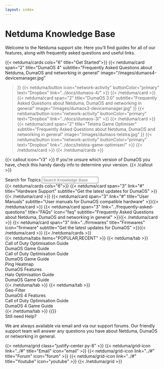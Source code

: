 ```yaml
---
layout: index
---
```


<!-- markdownlint-disable-next-line MD041 -->
<div class="py-16 container mx-auto max-w-screen-sm text-center flex flex-col gap-4">
  <h1 class="text-5xl tracking-wide">Netduma Knowledge Base</h1>
  <div class="text-text-secondary tracking-wide">Welcome to the Netduma support site. Here you'll find guides for all of our features, along with frequently asked questions and useful links.</div>
</div>

{{< netduma/cards cols="6" title="Get Started">}}
  {{< netduma/card
    span="2" 
    title="DumaOS 4" 
    subtitle="Frequently Asked Questions about Netduma, DumaOS and networking in general" 
    image="/images/dumaos4-devicemanager.jpg"
  >}}
    {{< netduma/button icon="network-activity" buttonColor="primary" text="Dropbox" link="../docs/dumaos-4/" >}}
  {{< /netduma/card >}}
  {{< netduma/card
    span="2" 
    title="DumaOS 3.0" 
    subtitle="Frequently Asked Questions about Netduma, DumaOS and networking in general"
    image="/images/dumaos3-devicemanager.jpg"
  >}}
    {{< netduma/button icon="network-activity" buttonColor="primary" text="Dropbox" link="../docs/dumaos-3/" >}}
  {{< /netduma/card >}}
  {{< netduma/card
    span="2" 
    title="Telstra Game Optimiser" 
    subtitle="Frequently Asked Questions about Netduma, DumaOS and networking in general"
    image="/images/dumaos-telstra.jpg"
  >}}
    {{< netduma/button icon="network-activity" buttonColor="primary" text="Dropbox" link="../docs/telstra-game-optimiser/" >}}
  {{< /netduma/card >}}
{{< /netduma/cards >}}

{{< callout icon="r3" >}}
  If you're unsure which version of DumaOS you have, check this handy dandy info to determine your version. 
{{< /callout >}}

<div class="text-center flex flex-col items-center gap-4 py-16">
  <label for="search" class="text-2xl font-semibold tracking-wide">Search for Topics</label>
 <input class="max-w-xl w-full rounded-md grow py-2 px-3 shadow-sm focus:outline-none" placeholder="Search Knowledge Base" type="text" name="search"/>
</div>

<div class="flex flex-col-reverse md:flex-row gap-12 py-16">
  <div class="basis-2/3">
    {{< netduma/cards cols="6">}}
      {{< netduma/card span="3" link="#" title="Hardware Support" subtitle="Get the latest updates for DumaOS" >}}{{< /netduma/card >}}
      {{< netduma/card span="3" link="#" title="User Manuals" subtitle="User manuals for DumaOS compatible hardware" >}}{{< /netduma/card >}}
      {{< netduma/card span="3" link="../frequently-asked-questions" title="FAQs" icon="faq" subtitle="Frequently Asked Questions about Netduma, DumaOS and networking in general" >}}{{< /netduma/card >}}
      {{< netduma/card span="3" link="../firmwares" title="Firmwares" icon="firmware" subtitle="Get the latest updates for DumaOS" >}}{{< /netduma/card >}}
    {{< /netduma/cards >}}
  </div>
  <div class="basis-1/3">
      {{< netduma/tabs items="POPULAR,RECENT" >}}
        {{< netduma/tab >}}  
          <div class="flex flex-col gap-2">
            <a class="text-xl font-semibold tracking-wide text-text-primary hover:text-primary-main transition-colors no-underline cursor-pointer">Call of Duty Optimisation Guide</a>
            <div class="flex gap-4 text-sm text-white/65">
              <a class="text-text-secondary hover:text-text-primary transition-colors no-underline cursor-pointer">DumaOS</a>
              <a class="text-text-secondary hover:text-text-primary transition-colors no-underline cursor-pointer">Game Guide</a>
            </div>
          </div>
          <div class="flex flex-col gap-2">
            <a class="text-xl font-semibold tracking-wide text-text-primary hover:text-primary-main transition-colors no-underline cursor-pointer">Call of Duty Optimisation Guide</a>
            <div class="flex gap-4 text-sm text-white/65">
              <a class="text-text-secondary hover:text-text-primary transition-colors no-underline cursor-pointer">DumaOS</a>
              <a class="text-text-secondary hover:text-text-primary transition-colors no-underline cursor-pointer">Game Guide</a>
            </div>
          </div>
          <div class="flex flex-col gap-2">
            <a class="text-xl font-semibold tracking-wide text-text-primary hover:text-primary-main transition-colors no-underline cursor-pointer">Ping Heatmap</a>
            <div class="flex gap-4 text-sm text-white/65">
              <a class="text-text-secondary hover:text-text-primary transition-colors no-underline cursor-pointer">DumaOS</a>
              <a class="text-text-secondary hover:text-text-primary transition-colors no-underline cursor-pointer">Features</a>
            </div>
          </div>
          <div class="flex flex-col gap-2">
            <a class="text-xl font-semibold tracking-wide text-text-primary hover:text-primary-main transition-colors no-underline cursor-pointer">Halo Optimisation Guide</a>
            <div class="flex gap-4 text-sm text-white/65">
              <a class="text-text-secondary hover:text-text-primary transition-colors no-underline cursor-pointer">DumaOS</a>
              <a class="text-text-secondary hover:text-text-primary transition-colors no-underline cursor-pointer">Game Guide</a>
            </div>
          </div>
        {{< /netduma/tab >}}
        {{< netduma/tab >}}
          <div class="flex flex-col gap-2">
            <a class="text-xl font-semibold tracking-wide text-text-primary hover:text-primary-main transition-colors no-underline cursor-pointer">Geo-Filter</a>
            <div class="flex gap-4 text-sm text-white/65">
              <a class="text-text-secondary hover:text-text-primary transition-colors no-underline cursor-pointer">DumaOS 4</a>
              <a class="text-text-secondary hover:text-text-primary transition-colors no-underline cursor-pointer">Features</a>
            </div>
          </div>
          <div class="flex flex-col gap-2">
            <a class="text-xl font-semibold tracking-wide text-text-primary hover:text-primary-main transition-colors no-underline cursor-pointer">Call of Duty Optimisation Guide</a>
            <div class="flex gap-4 text-sm text-white/65">
              <a class="text-text-secondary hover:text-text-primary transition-colors no-underline cursor-pointer">DumaOS 4</a>
              <a class="text-text-secondary hover:text-text-primary transition-colors no-underline cursor-pointer">Game Guide</a>
            </div>
          </div>
        {{< /netduma/tab >}}
      {{</ netduma/tabs >}}
  </div>
</div>

<div class="py-16 container mx-auto max-w-screen-sm text-center">
  <div class="text-2xl font-semibold tracking-wide">Still need Help?</div>
  <p class="text-text-secondary">We are always available via email and via our support forums. Our friendly support team will answer any questions you have about Netduma, DumaOS or networking in general.</p>
    {{< netduma/grid class="justify-center py-8" >}}  
      {{< netduma/grid-icon link="../#" title="Email" icon="email" >}}
      {{< netduma/grid-icon link="../#" title="Forum" icon="forum" >}}
      {{< netduma/grid-icon link="../#" title="Youtube" icon="youtube" >}}
    {{< /netduma/grid >}}  
</div>
